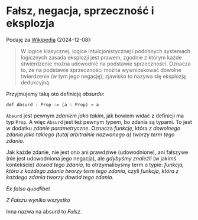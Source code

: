 # Fałsz, negacja, sprzeczność i eksplozja

Podaję za
[Wikipedią](https://en-m-wikipedia-org.translate.goog/wiki/Principle_of_explosion?_x_tr_sl=en&_x_tr_tl=pl&_x_tr_hl=pl&_x_tr_pto=rq)
(2024-12-08):

> W logice klasycznej, logice intuicjonistycznej i podobnych systemach logicznych zasada eksplozji
> jest prawem, zgodnie z którym każde stwierdzenie można udowodnić na podstawie
> sprzeczności. Oznacza to, że na podstawie sprzeczności można wywnioskować dowolne twierdzenie (w
> tym jego negację); zjawisko to nazywa się eksplozją dedukcyjną.

Przyjmujemy taką oto definicję *absurdu*:

```lean
def Absurd : Prop := (a : Prop) → a
```

`Absurd` jest pewnym *zdaniem jako takim*, jak bowiem widać z definicji ma typ `Prop`. A więc
`Absurd` jest też pewnym *typem*, bo zdania są typami. To jest w dodatku *zdanie
parametryczne*. Oznacza *funkcję*, która *z dowolnego zdania jako takiego (*tutaj arbitralnie
nazwanego a*) tworzy term tego zdania*.

Jak każde zdanie, nie jest ono ani prawdziwe (udowodnione), ani fałszywe (nie jest udowodniona jego
negacja), ale *gdybyśmy znaleźli* (w jakimś kontekście) *dowód tego zdania*, to otrzymalibyśmy term
o typie: *funkcja, która z każdego zdania tworzy term tego zdania*, czyli *funkcja, która z każdego
zdania tworzy dowód tego zdania*.

*Ex falso quodlibet*

*Z Fałszu wynika wszystko*

Inna nazwa na absurd to *Fałsz*.
